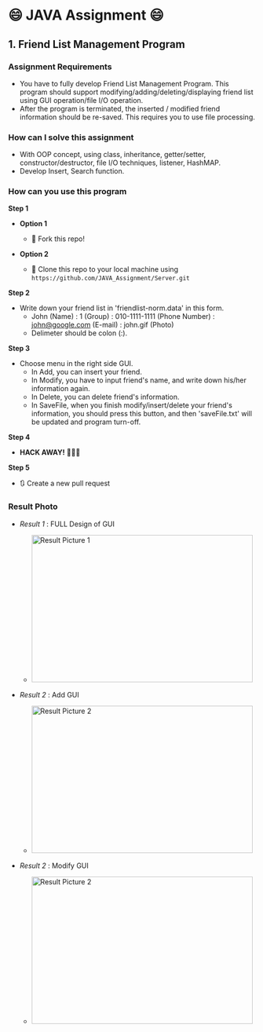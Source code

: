 # :smile: JAVA Assignment :smile:

## 1. Friend List Management Program

### Assignment Requirements

- You have to fully develop Friend List Management Program. This program should support modifying/adding/deleting/displaying friend list using GUI operation/file I/O operation.
- After the program is terminated, the inserted / modified friend information should be re-saved. This requires you to use file processing. 

### How can I solve this assignment
- With OOP concept, using class, inheritance, getter/setter, constructor/destructor, file I/O techniques, listener, HashMAP.
- Develop Insert, Search function.

### How can you use this program

**Step 1**
- **Option 1** 
  - 🍴 Fork this repo!
  
- **Option 2** 
  - 👯 Clone this repo to your local machine using `https://github.com/JAVA_Assignment/Server.git`

**Step 2**
- Write down your friend list in 'friendlist-norm.data' in this form.
  - John (Name)  : 1 (Group) :  010-1111-1111 (Phone Number)  :   john@google.com (E-mail)   :  john.gif (Photo)
  - Delimeter should be colon (:).

**Step 3**
- Choose menu in the right side GUI.
  - In Add, you can insert your friend.
  - In Modify, you have to input friend's name, and write down his/her information again.
  - In Delete, you can delete friend's information.
  - In SaveFile, when you finish modify/insert/delete your friend's information, you should press this button, and then 'saveFile.txt' will be updated and program turn-off.
  
**Step 4**
- **HACK AWAY!** 🔨🔨🔨

**Step 5**
- 🔃 Create a new pull request 

### Result Photo

- *Result 1* : FULL Design of GUI
  - <img src="/Silicon Valley Data Science⁩/result_img⁩/result_1.png" width="450px" height="300px" title="result_1_pic" alt="Result Picture 1"></img><br>

- *Result 2* : Add GUI
  - <img src="/Silicon Valley Data Science⁩/result_img⁩/result_2.png" width="450px" height="300px" title="result_1_pic" alt="Result Picture 2"></img><br>
  
- *Result 2* : Modify GUI
  - <img src="/Silicon Valley Data Science⁩/result_img⁩/result_3.png" width="450px" height="300px" title="result_1_pic" alt="Result Picture 2"></img><br>
